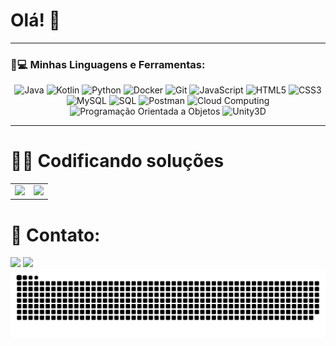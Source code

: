# Olá! 👋

---

### 🔧💻 Minhas Linguagens e Ferramentas:
<p align="center">
  <img src="https://img.shields.io/badge/-Java-red?style=flat-square&logo=java&logoColor=white" alt="Java" />
  <img src="https://img.shields.io/badge/-Kotlin-purple?style=flat-square&logo=kotlin&logoColor=white" alt="Kotlin" />
  <img src="https://img.shields.io/badge/-Python-blue?style=flat-square&logo=python&logoColor=white" alt="Python" />
  <img src="https://img.shields.io/badge/-Docker-blue?style=flat-square&logo=docker&logoColor=white" alt="Docker" />
  <img src="https://img.shields.io/badge/-Git-black?style=flat-square&logo=git&logoColor=white" alt="Git" />
  <img src="https://img.shields.io/badge/-JavaScript-yellow?style=flat-square&logo=javascript&logoColor=white" alt="JavaScript" />
  <img src="https://img.shields.io/badge/-HTML5-orange?style=flat-square&logo=html5&logoColor=white" alt="HTML5" />
  <img src="https://img.shields.io/badge/-CSS3-blue?style=flat-square&logo=css3&logoColor=white" alt="CSS3" />
  <img src="https://img.shields.io/badge/-MySQL-blue?style=flat-square&logo=mysql&logoColor=white" alt="MySQL" />
  <img src="https://img.shields.io/badge/-SQL-lightgrey?style=flat-square&logo=microsoft-sql-server&logoColor=white" alt="SQL" />
  <img src="https://img.shields.io/badge/-Postman-orange?style=flat-square&logo=postman&logoColor=white" alt="Postman" />
  <img src="https://img.shields.io/badge/-Cloud%20Computing-lightblue?style=flat-square" alt="Cloud Computing" />
  <img src="https://img.shields.io/badge/-POO-blueviolet?style=flat-square" alt="Programação Orientada a Objetos" />
  <img src="https://img.shields.io/badge/-Unity3D-black?style=flat-square&logo=unity&logoColor=white" alt="Unity3D" />
</p>

---

# 👩‍💻 Codificando soluções

<table>
  <tr>
    <td>
      <a href="https://github.com/alanaagne">
        <img loading="lazy" height="180em" src="https://github-readme-stats.vercel.app/api/top-langs/?username=alanaagne&layout=compact&langs_count=7&theme=calm"/>
      </a>
    </td>
    <td>
      <a href="https://github.com/alanaagne">
        <img loading="lazy" height="180em" src="https://github-readme-stats.vercel.app/api?username=alanaagne&show_icons=true&theme=calm&include_all_commits=true&count_private=true"/>
      </a>
    </td>
  </tr>
</table>






# 📧 Contato:

<div>
<a href="https://www.linkedin.com/in/alana-brand%C3%A3o-8a8697234/" target="_blank"><img loading="lazy" src="https://img.shields.io/badge/-LinkedIn-%230077B5?style=for-the-badge&logo=linkedin&logoColor=white" target="_blank"></a>
<a href = "mailto:alanaagnedev@gmail.com"><img loading="lazy" src="https://img.shields.io/badge/Gmail-D14836?style=for-the-badge&logo=gmail&logoColor=white" target="_blank"></a> 
</div>

<picture>
  <source
    media="(prefers-color-scheme: dark)"
    srcset="https://raw.githubusercontent.com/platane/snk/output/github-contribution-grid-snake-dark.svg"
  />
  <source
    media="(prefers-color-scheme: light)"
    srcset="https://raw.githubusercontent.com/platane/snk/output/github-contribution-grid-snake.svg"
  />
  <img
    alt="github contribution grid snake animation"
    src="https://raw.githubusercontent.com/platane/snk/output/github-contribution-grid-snake.svg"
  />
</picture>



